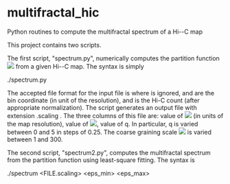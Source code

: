 # multifractal_hic
Python routines to compute the multifractal spectrum of a Hi--C map

This project contains two scripts.

The first script, "spectrum.py", numerically computes the partition function <img src="https://render.githubusercontent.com/render/math?math=Z(q,\epsilon)"> from a given Hi--C map. The syntax is simply

./spectrum.py <FILE>

The accepted file format for the input file is
<name> <x> <y> <count>
where <name> is ignored, <x> and <y> are the bin coordinate (in unit of the resolution), and <count> is the Hi-C count (after appropriate normalization).  The script generates an output file with extension .scaling . The three columns of this file are: value of <img src="https://render.githubusercontent.com/render/math?math=\epsilon"> (in units of the map resolution), value of <img src="https://render.githubusercontent.com/render/math?math=Z(q,\epsilon)">, value of q. In particular, q is varied between 0 and 5 in steps of 0.25. The coarse graining scale <img src="https://render.githubusercontent.com/render/math?math=\epsilon"> is varied between 1 and 300. 
  
The second script, "spectrum2.py", computes the multifractal spectrum from the partition function using least-square fitting. The syntax is

./spectrum <FILE.scaling> <eps_min> <eps_max>


  
  
  
